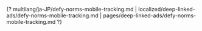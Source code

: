 {? multilang/ja-JP/defy-norms-mobile-tracking.md | localized/deep-linked-ads/defy-norms-mobile-tracking.md | pages/deep-linked-ads/defy-norms-mobile-tracking.md ?}
